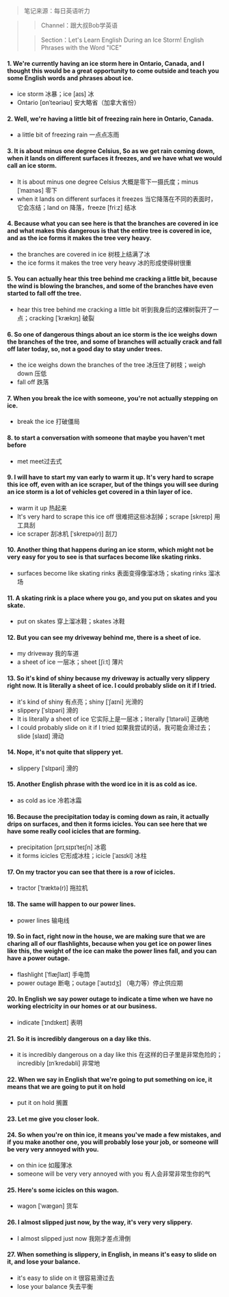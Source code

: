 > 笔记来源：每日英语听力

> > Channel：跟大叔Bob学英语
>
> > Section：Let's Learn English During an Ice Storm! English Phrases with the Word "ICE"

#### 1. We're currently having an ice storm here in Ontario, Canada, and I thought this would be a great opportunity to come outside and teach you some English words and phrases about ice.

- ice storm 冰暴；ice [aɪs] 冰
- Ontario [ɒnˈteəriəʊ] 安大略省（加拿大省份）

#### 2. Well, we're having a little bit of freezing rain here in Ontario, Canada.

- a little bit of freezing rain 一点点冻雨

#### 3. It is about minus one degree Celsius, So as we get rain coming down, when it lands on different surfaces it freezes, and we have what we would call an ice storm.

- It is about minus one degree Celsius 大概是零下一摄氏度；minus [ˈmaɪnəs] 零下
- when it lands on different surfaces it freezes 当它降落在不同的表面时，它会冻结；land on 降落，freeze [friːz] 结冰

#### 4. Because what you can see here is that the branches are covered in ice and what makes this dangerous is that the entire tree is covered in ice, and as the ice forms it makes the tree very heavy.

- the branches are covered in ice 树枝上结满了冰
- the ice forms it makes the tree very heavy 冰的形成使得树很重

#### 5. You can actually hear this tree behind me cracking a little bit, because the wind is blowing the branches, and some of the branches have even started to fall off the tree.

- hear this tree behind me cracking a little bit 听到我身后的这棵树裂开了一点；cracking [ˈkrækɪŋ] 破裂

#### 6. So one of dangerous things about an ice storm is the ice weighs down the branches of the tree, and some of branches will actually crack and fall off later today, so, not a good day to stay under trees.

- the ice weighs down the branches of the tree 冰压住了树枝；weigh down 压低
- fall off 跌落 

#### 7. When you break the ice with someone, you're not actually stepping on ice.

- break the ice 打破僵局

#### 8. to start a conversation with someone that maybe you haven't met before

- met meet过去式

#### 9. I will have to start my van early to warm it up. It's very hard to scrape this ice off, even with an ice scraper, but of the things you will see during an ice storm is a lot of vehicles get covered in a thin layer of ice.

- warm it up 热起来
- It's very hard to scrape this ice off 很难把这些冰刮掉；scrape [skreɪp] 用工具刮
- ice scraper 刮冰机 [ˈskreɪpə(r)] 刮刀

#### 10. Another thing that happens during an ice storm, which might not be very easy for you to see is that surfaces become like skating rinks.

- surfaces become like skating rinks 表面变得像溜冰场；skating rinks 溜冰场

#### 11. A skating rink is a place where you go, and you put on skates and you skate.

- put on skates 穿上溜冰鞋；skates 冰鞋 

#### 12. But you can see my driveway behind me, there is a sheet of ice.

- my driveway 我的车道
- a sheet of ice 一层冰；sheet [ʃiːt] 薄片

#### 13. So it's kind of shiny because my driveway is actually very slippery right now. It is literally a sheet of ice. I could probably slide on it if I tried.

- it's kind of shiny 有点亮；shiny [ˈʃaɪni] 光滑的
- slippery [ˈslɪpəri] 滑的 
- It is literally a sheet of ice 它实际上是一层冰；literally [ˈlɪtərəli] 正确地
- I could probably slide on it if I tried 如果我尝试的话，我可能会滑过去；slide [slaɪd] 滑动

#### 14. Nope, it's not quite that slippery yet.

- slippery [ˈslɪpəri] 滑的 

#### 15. Another English phrase with the word ice in it is as cold as ice.

- as cold as ice 冷若冰霜

#### 16. Because the precipitation today is coming down as rain, it actually drips on surfaces, and then it forms icicles. You can see here that we have some really cool icicles that are forming. 

- precipitation [prɪˌsɪpɪˈteɪʃn] 冰雹 
- it forms icicles 它形成冰柱；icicle [ˈaɪsɪkl] 冰柱

#### 17. On my tractor you can see that there is a row of icicles.

- tractor [ˈtræktə(r)] 拖拉机

#### 18. The same will happen to our power lines.

- power lines 输电线

#### 19. So in fact, right now in the house, we are making sure that we are charing all of our flashlights, because when you get ice on power lines like this, the weight of the ice can make the power lines fall, and you can have a power outage.

- flashlight [ˈflæʃlaɪt] 手电筒
- power outage 断电；outage [ˈaʊtɪdʒ] （电力等）停止供应期

#### 20. In English we say power outage to indicate a time when we have no working electricity in our homes or at our business.

- indicate [ˈɪndɪkeɪt] 表明

#### 21. So it is incredibly dangerous on a day like this.

- it is incredibly dangerous on a day like this 在这样的日子里是非常危险的；incredibly [ɪnˈkredəbli] 非常地

#### 22. When we say in English that we're going to put something on ice, it means that we are going to put it on hold

- put it on hold 搁置

#### 23. Let me give you closer look.

#### 24. So when you're on thin ice, it means you've made a few mistakes, and if you make another one, you will probably lose your job, or someone will be very very annoyed with you.

- on thin ice 如履薄冰
- someone will be very very annoyed with you 有人会非常非常生你的气

#### 25. Here's some icicles on this wagon.

- wagon [ˈwæɡən] 货车

#### 26. I almost slipped just now, by the way, it's very very slippery.

- I almost slipped just now 我刚才差点滑倒

#### 27. When something is slippery, in English, in means it's easy to slide on it, and lose your balance.

- it's easy to slide on it 很容易滑过去
- lose your balance 失去平衡
